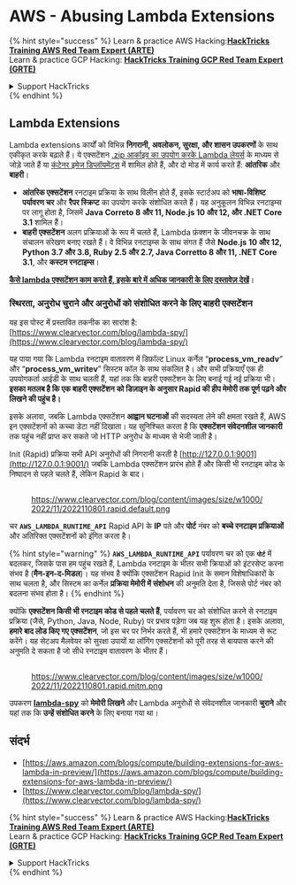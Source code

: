 # AWS - Abusing Lambda Extensions

{% hint style="success" %}
Learn & practice AWS Hacking:<img src="../../../../.gitbook/assets/image (1).png" alt="" data-size="line">[**HackTricks Training AWS Red Team Expert (ARTE)**](https://training.hacktricks.xyz/courses/arte)<img src="../../../../.gitbook/assets/image (1).png" alt="" data-size="line">\
Learn & practice GCP Hacking: <img src="../../../../.gitbook/assets/image (2).png" alt="" data-size="line">[**HackTricks Training GCP Red Team Expert (GRTE)**<img src="../../../../.gitbook/assets/image (2).png" alt="" data-size="line">](https://training.hacktricks.xyz/courses/grte)

<details>

<summary>Support HackTricks</summary>

* Check the [**subscription plans**](https://github.com/sponsors/carlospolop)!
* **Join the** 💬 [**Discord group**](https://discord.gg/hRep4RUj7f) or the [**telegram group**](https://t.me/peass) or **follow** us on **Twitter** 🐦 [**@hacktricks\_live**](https://twitter.com/hacktricks\_live)**.**
* **Share hacking tricks by submitting PRs to the** [**HackTricks**](https://github.com/carlospolop/hacktricks) and [**HackTricks Cloud**](https://github.com/carlospolop/hacktricks-cloud) github repos.

</details>
{% endhint %}

## Lambda Extensions

Lambda extensions कार्यों को विभिन्न **निगरानी, अवलोकन, सुरक्षा, और शासन उपकरणों** के साथ एकीकृत करके बढ़ाते हैं। ये एक्सटेंशन [.zip आर्काइव का उपयोग करके Lambda लेयर्स](https://docs.aws.amazon.com/lambda/latest/dg/configuration-layers.html) के माध्यम से जोड़े जाते हैं या [कंटेनर इमेज डिप्लॉयमेंट्स](https://aws.amazon.com/blogs/compute/working-with-lambda-layers-and-extensions-in-container-images/) में शामिल होते हैं, और दो मोड में कार्य करते हैं: **आंतरिक** और **बाहरी**।

* **आंतरिक एक्सटेंशन** रनटाइम प्रक्रिया के साथ विलीन होते हैं, इसके स्टार्टअप को **भाषा-विशिष्ट पर्यावरण चर** और **रैपर स्क्रिप्ट** का उपयोग करके संशोधित करते हैं। यह अनुकूलन विभिन्न रनटाइम्स पर लागू होता है, जिसमें **Java Correto 8 और 11, Node.js 10 और 12, और .NET Core 3.1** शामिल हैं।
* **बाहरी एक्सटेंशन** अलग प्रक्रियाओं के रूप में चलते हैं, Lambda फ़ंक्शन के जीवनचक्र के साथ संचालन संरेखण बनाए रखते हैं। वे विभिन्न रनटाइम्स के साथ संगत हैं जैसे **Node.js 10 और 12, Python 3.7 और 3.8, Ruby 2.5 और 2.7, Java Corretto 8 और 11, .NET Core 3.1**, और **कस्टम रनटाइम्स**।

[**कैसे lambda एक्सटेंशन काम करते हैं, इसके बारे में अधिक जानकारी के लिए दस्तावेज़ देखें**](https://docs.aws.amazon.com/lambda/latest/dg/runtimes-extensions-api.html)।

### स्थिरता, अनुरोध चुराने और अनुरोधों को संशोधित करने के लिए बाहरी एक्सटेंशन

यह इस पोस्ट में प्रस्तावित तकनीक का सारांश है: [https://www.clearvector.com/blog/lambda-spy/](https://www.clearvector.com/blog/lambda-spy/)

यह पाया गया कि Lambda रनटाइम वातावरण में डिफ़ॉल्ट Linux कर्नेल “**process\_vm\_readv**” और “**process\_vm\_writev**” सिस्टम कॉल के साथ संकलित है। और सभी प्रक्रियाएँ एक ही उपयोगकर्ता आईडी के साथ चलती हैं, यहां तक कि बाहरी एक्सटेंशन के लिए बनाई गई नई प्रक्रिया भी। **इसका मतलब है कि एक बाहरी एक्सटेंशन को डिज़ाइन के अनुसार Rapid की हीप मेमोरी तक पूर्ण पढ़ने और लिखने की पहुंच है।**

इसके अलावा, जबकि Lambda एक्सटेंशन **आह्वान घटनाओं** की सदस्यता लेने की क्षमता रखते हैं, AWS इन एक्सटेंशनों को कच्चा डेटा नहीं दिखाता। यह सुनिश्चित करता है कि **एक्सटेंशन संवेदनशील जानकारी** तक पहुंच नहीं प्राप्त कर सकते जो HTTP अनुरोध के माध्यम से भेजी जाती है।

Init (Rapid) प्रक्रिया सभी API अनुरोधों की निगरानी करती है [http://127.0.0.1:9001](http://127.0.0.1:9001/) जबकि Lambda एक्सटेंशन प्रारंभ होते हैं और किसी भी रनटाइम कोड के निष्पादन से पहले चलते हैं, लेकिन Rapid के बाद।

<figure><img src="../../../../.gitbook/assets/image (254).png" alt=""><figcaption><p><a href="https://www.clearvector.com/blog/content/images/size/w1000/2022/11/2022110801.rapid.default.png">https://www.clearvector.com/blog/content/images/size/w1000/2022/11/2022110801.rapid.default.png</a></p></figcaption></figure>

चर **`AWS_LAMBDA_RUNTIME_API`** Rapid API के **IP** पते और **पोर्ट** नंबर को **बच्चे रनटाइम प्रक्रियाओं** और अतिरिक्त एक्सटेंशनों को इंगित करता है।

{% hint style="warning" %}
**`AWS_LAMBDA_RUNTIME_API`** पर्यावरण चर को एक **`पोर्ट`** में बदलकर, जिसके पास हम पहुंच रखते हैं, Lambda रनटाइम के भीतर सभी क्रियाओं को इंटरसेप्ट करना संभव है (**मैन-इन-द-मिडल**)। यह संभव है क्योंकि एक्सटेंशन Rapid Init के समान विशेषाधिकारों के साथ चलता है, और सिस्टम का कर्नेल **प्रक्रिया मेमोरी में संशोधन** की अनुमति देता है, जिससे पोर्ट नंबर को बदलना संभव होता है।
{% endhint %}

क्योंकि **एक्सटेंशन किसी भी रनटाइम कोड से पहले चलते हैं**, पर्यावरण चर को संशोधित करने से रनटाइम प्रक्रिया (जैसे, Python, Java, Node, Ruby) पर प्रभाव पड़ेगा जब यह शुरू होता है। इसके अलावा, **हमारे बाद लोड किए गए एक्सटेंशन**, जो इस चर पर निर्भर करते हैं, भी हमारे एक्सटेंशन के माध्यम से रूट करेंगे। यह सेटअप मैलवेयर को सुरक्षा उपायों या लॉगिंग एक्सटेंशनों को पूरी तरह से बायपास करने की अनुमति दे सकता है जो सीधे रनटाइम वातावरण के भीतर हैं।

<figure><img src="../../../../.gitbook/assets/image (267).png" alt=""><figcaption><p><a href="https://www.clearvector.com/blog/content/images/size/w1000/2022/11/2022110801.rapid.mitm.png">https://www.clearvector.com/blog/content/images/size/w1000/2022/11/2022110801.rapid.mitm.png</a></p></figcaption></figure>

उपकरण [**lambda-spy**](https://github.com/clearvector/lambda-spy) को **मेमोरी लिखने** और Lambda अनुरोधों से संवेदनशील जानकारी **चुराने** और यहां तक कि **उन्हें संशोधित करने** के लिए बनाया गया था।

## संदर्भ

* [https://aws.amazon.com/blogs/compute/building-extensions-for-aws-lambda-in-preview/](https://aws.amazon.com/blogs/compute/building-extensions-for-aws-lambda-in-preview/)
* [https://www.clearvector.com/blog/lambda-spy/](https://www.clearvector.com/blog/lambda-spy/)

{% hint style="success" %}
Learn & practice AWS Hacking:<img src="../../../../.gitbook/assets/image (1).png" alt="" data-size="line">[**HackTricks Training AWS Red Team Expert (ARTE)**](https://training.hacktricks.xyz/courses/arte)<img src="../../../../.gitbook/assets/image (1).png" alt="" data-size="line">\
Learn & practice GCP Hacking: <img src="../../../../.gitbook/assets/image (2).png" alt="" data-size="line">[**HackTricks Training GCP Red Team Expert (GRTE)**<img src="../../../../.gitbook/assets/image (2).png" alt="" data-size="line">](https://training.hacktricks.xyz/courses/grte)

<details>

<summary>Support HackTricks</summary>

* Check the [**subscription plans**](https://github.com/sponsors/carlospolop)!
* **Join the** 💬 [**Discord group**](https://discord.gg/hRep4RUj7f) or the [**telegram group**](https://t.me/peass) or **follow** us on **Twitter** 🐦 [**@hacktricks\_live**](https://twitter.com/hacktricks\_live)**.**
* **Share hacking tricks by submitting PRs to the** [**HackTricks**](https://github.com/carlospolop/hacktricks) and [**HackTricks Cloud**](https://github.com/carlospolop/hacktricks-cloud) github repos.

</details>
{% endhint %}
